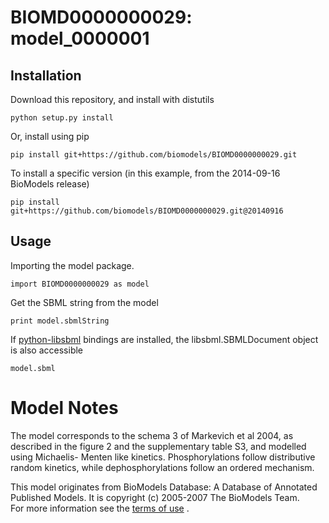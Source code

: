 # BIOMD0000000029: model_0000001

## Installation

Download this repository, and install with distutils

`python setup.py install`

Or, install using pip

`pip install git+https://github.com/biomodels/BIOMD0000000029.git`

To install a specific version (in this example, from the 2014-09-16 BioModels release)

`pip install git+https://github.com/biomodels/BIOMD0000000029.git@20140916`

## Usage

Importing the model package.

`import BIOMD0000000029 as model`

Get the SBML string from the model

`print model.sbmlString`

If [python-libsbml](https://pypi.python.org/pypi/python-libsbml) bindings are
installed, the libsbml.SBMLDocument object is also accessible

`model.sbml`


# Model Notes


The model corresponds to the schema 3 of Markevich et al 2004, as described in
the figure 2 and the supplementary table S3, and modelled using Michaelis-
Menten like kinetics. Phosphorylations follow distributive random kinetics,
while dephosphorylations follow an ordered mechanism.

This model originates from BioModels Database: A Database of Annotated
Published Models. It is copyright (c) 2005-2007 The BioModels Team.  
For more information see the [terms of
use](http://www.ebi.ac.uk/biomodels/legal.html) .


